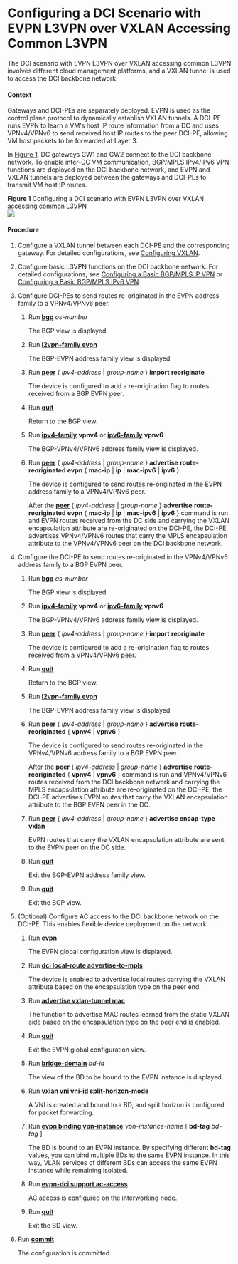 Configuring a DCI Scenario with EVPN L3VPN over VXLAN Accessing Common L3VPN
============================================================================

The DCI scenario with EVPN L3VPN over VXLAN accessing common L3VPN involves different cloud management platforms, and a VXLAN tunnel is used to access the DCI backbone network.

#### Context

Gateways and DCI-PEs are separately deployed. EVPN is used as the control plane protocol to dynamically establish VXLAN tunnels. A DCI-PE runs EVPN to learn a VM's host IP route information from a DC and uses VPNv4/VPNv6 to send received host IP routes to the peer DCI-PE, allowing VM host packets to be forwarded at Layer 3.

In [Figure 1](#EN-US_TASK_0172363953__fig_dc_vrp_dci_cfg_000501), DC gateways GW1 and GW2 connect to the DCI backbone network. To enable inter-DC VM communication, BGP/MPLS IPv4/IPv6 VPN functions are deployed on the DCI backbone network, and EVPN and VXLAN tunnels are deployed between the gateways and DCI-PEs to transmit VM host IP routes.

**Figure 1** Configuring a DCI scenario with EVPN L3VPN over VXLAN accessing common L3VPN  
![](images/fig_dc_vrp_dci_cfg_000501.png)

#### Procedure

1. Configure a VXLAN tunnel between each DCI-PE and the corresponding gateway. For detailed configurations, see [Configuring VXLAN](dc_vrp_vxlan_cfg_1216.html).
2. Configure basic L3VPN functions on the DCI backbone network. For detailed configurations, see [Configuring a Basic BGP/MPLS IP VPN](dc_vrp_mpls-l3vpn-v4_cfg_0154.html) or [Configuring a Basic BGP/MPLS IPv6 VPN](dc_vrp_mpls-l3vpn-v6_cfg_2057.html).
3. Configure DCI-PEs to send routes re-originated in the EVPN address family to a VPNv4/VPNv6 peer.
   1. Run [**bgp**](cmdqueryname=bgp) *as-number*
      
      
      
      The BGP view is displayed.
   2. Run [**l2vpn-family evpn**](cmdqueryname=l2vpn-family+evpn)
      
      
      
      The BGP-EVPN address family view is displayed.
   3. Run [**peer**](cmdqueryname=peer+import+reoriginate) { *ipv4-address* | *group-name* } **import** **reoriginate**
      
      
      
      The device is configured to add a re-origination flag to routes received from a BGP EVPN peer.
   4. Run [**quit**](cmdqueryname=quit)
      
      
      
      Return to the BGP view.
   5. Run [**ipv4-family**](cmdqueryname=ipv4-family) **vpnv4** or [**ipv6-family**](cmdqueryname=ipv6-family) **vpnv6**
      
      
      
      The BGP-VPNv4/VPNv6 address family view is displayed.
   6. Run [**peer**](cmdqueryname=peer+advertise+route-reoriginated) { *ipv4-address* | *group-name* } **advertise** **route-reoriginated** **evpn** { **mac-ip** | **ip** | **mac-ipv6** | **ipv6** }
      
      
      
      The device is configured to send routes re-originated in the EVPN address family to a VPNv4/VPNv6 peer.
      
      After the [**peer**](cmdqueryname=peer+advertise+route-reoriginated) { *ipv4-address* | *group-name* } **advertise** **route-reoriginated** **evpn** { **mac-ip** | **ip** | **mac-ipv6** | **ipv6** } command is run and EVPN routes received from the DC side and carrying the VXLAN encapsulation attribute are re-originated on the DCI-PE, the DCI-PE advertises VPNv4/VPNv6 routes that carry the MPLS encapsulation attribute to the VPNv4/VPNv6 peer on the DCI backbone network.
4. Configure the DCI-PE to send routes re-originated in the VPNv4/VPNv6 address family to a BGP EVPN peer.
   1. Run [**bgp**](cmdqueryname=bgp) *as-number*
      
      
      
      The BGP view is displayed.
   2. Run [**ipv4-family**](cmdqueryname=ipv4-family) **vpnv4** or [**ipv6-family**](cmdqueryname=ipv6-family) **vpnv6**
      
      
      
      The BGP-VPNv4/VPNv6 address family view is displayed.
   3. Run [**peer**](cmdqueryname=peer+import+reoriginate) { *ipv4-address* | *group-name* } **import** **reoriginate**
      
      
      
      The device is configured to add a re-origination flag to routes received from a VPNv4/VPNv6 peer.
   4. Run [**quit**](cmdqueryname=quit)
      
      
      
      Return to the BGP view.
   5. Run [**l2vpn-family evpn**](cmdqueryname=l2vpn-family+evpn)
      
      
      
      The BGP-EVPN address family view is displayed.
   6. Run [**peer**](cmdqueryname=peer+advertise+route-reoriginated) { *ipv4-address* | *group-name* } **advertise** **route-reoriginated** { **vpnv4** | **vpnv6** }
      
      
      
      The device is configured to send routes re-originated in the VPNv4/VPNv6 address family to a BGP EVPN peer.
      
      
      
      After the [**peer**](cmdqueryname=peer+advertise+route-reoriginated) { *ipv4-address* | *group-name* } **advertise** **route-reoriginated** { **vpnv4** | **vpnv6** } command is run and VPNv4/VPNv6 routes received from the DCI backbone network and carrying the MPLS encapsulation attribute are re-originated on the DCI-PE, the DCI-PE advertises EVPN routes that carry the VXLAN encapsulation attribute to the BGP EVPN peer in the DC.
   7. Run [**peer**](cmdqueryname=peer+advertise+encap-type) { *ipv4-address* | *group-name* } **advertise encap-type vxlan**
      
      
      
      EVPN routes that carry the VXLAN encapsulation attribute are sent to the EVPN peer on the DC side.
   8. Run [**quit**](cmdqueryname=quit)
      
      
      
      Exit the BGP-EVPN address family view.
   9. Run [**quit**](cmdqueryname=quit)
      
      
      
      Exit the BGP view.
5. (Optional) Configure AC access to the DCI backbone network on the DCI-PE. This enables flexible device deployment on the network.
   1. Run [**evpn**](cmdqueryname=evpn)
      
      
      
      The EVPN global configuration view is displayed.
   2. Run [**dci local-route advertise-to-mpls**](cmdqueryname=dci+local-route+advertise-to-mpls)
      
      
      
      The device is enabled to advertise local routes carrying the VXLAN attribute based on the encapsulation type on the peer end.
   3. Run [**advertise vxlan-tunnel mac**](cmdqueryname=advertise+vxlan-tunnel+mac)
      
      
      
      The function to advertise MAC routes learned from the static VXLAN side based on the encapsulation type on the peer end is enabled.
   4. Run [**quit**](cmdqueryname=quit)
      
      
      
      Exit the EVPN global configuration view.
   5. Run [**bridge-domain**](cmdqueryname=bridge-domain) *bd-id*
      
      
      
      The view of the BD to be bound to the EVPN instance is displayed.
   6. Run [**vxlan vni vni-id split-horizon-mode**](cmdqueryname=vxlan+vni+vni-id+split-horizon-mode)
      
      
      
      A VNI is created and bound to a BD, and split horizon is configured for packet forwarding.
   7. Run [**evpn binding vpn-instance**](cmdqueryname=evpn+binding+vpn-instance) *vpn-instance-name* [ **bd-tag** *bd-tag* ]
      
      
      
      The BD is bound to an EVPN instance. By specifying different **bd-tag** values, you can bind multiple BDs to the same EVPN instance. In this way, VLAN services of different BDs can access the same EVPN instance while remaining isolated.
   8. Run [**evpn-dci support ac-access**](cmdqueryname=evpn-dci+support+ac-access)
      
      
      
      AC access is configured on the interworking node.
   9. Run [**quit**](cmdqueryname=quit)
      
      
      
      Exit the BD view.
6. Run [**commit**](cmdqueryname=commit)
   
   
   
   The configuration is committed.